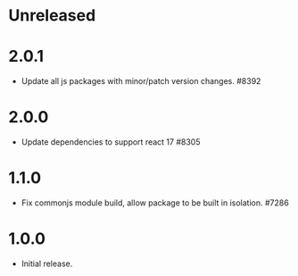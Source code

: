 # Unreleased

# 2.0.1

-   Update all js packages with minor/patch version changes. #8392

# 2.0.0

- Update dependencies to support react 17 #8305

# 1.1.0

-   Fix commonjs module build, allow package to be built in isolation. #7286

# 1.0.0

-   Initial release.
